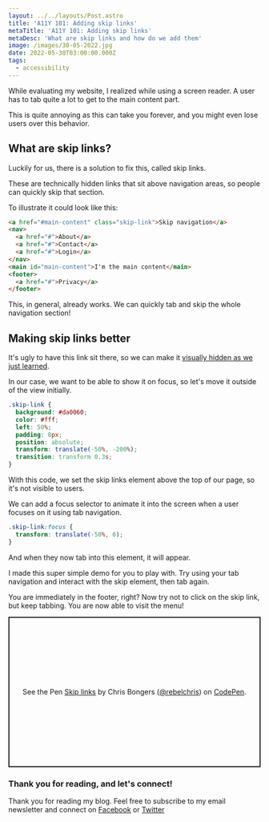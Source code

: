 ```yaml
---
layout: ../../layouts/Post.astro
title: 'A11Y 101: Adding skip links'
metaTitle: 'A11Y 101: Adding skip links'
metaDesc: 'What are skip links and how do we add them'
image: /images/30-05-2022.jpg
date: 2022-05-30T03:00:00.000Z
tags:
  - accessibility
---
```


While evaluating my website, I realized while using a screen reader. A user has to tab quite a lot to get to the main content part.

This is quite annoying as this can take you forever, and you might even lose users over this behavior.

## What are skip links?

Luckily for us, there is a solution to fix this, called skip links.

These are technically hidden links that sit above navigation areas, so people can quickly skip that section.

To illustrate it could look like this:

```html
<a href="#main-content" class="skip-link">Skip navigation</a>
<nav>
  <a href="#">About</a>
  <a href="#">Contact</a>
  <a href="#">Login</a>
</nav>
<main id="main-content">I'm the main content</main>
<footer>
  <a href="#">Privacy</a>
</footer>
```

This, in general, already works. We can quickly tab and skip the whole navigation section!

## Making skip links better

It's ugly to have this link sit there, so we can make it [visually hidden as we just learned](https://daily-dev-tips.com/posts/a11y-101-hiding-content/).

In our case, we want to be able to show it on focus, so let's move it outside of the view initially.

```css
.skip-link {
  background: #da0060;
  color: #fff;
  left: 50%;
  padding: 8px;
  position: absolute;
  transform: translate(-50%, -200%);
  transition: transform 0.3s;
}
```

With this code, we set the skip links element above the top of our page, so it's not visible to users.

We can add a focus selector to animate it into the screen when a user focuses on it using tab navigation.

```css
.skip-link:focus {
  transform: translate(-50%, 0);
}
```

And when they now tab into this element, it will appear.

I made this super simple demo for you to play with.
Try using your tab navigation and interact with the skip element, then tab again.

You are immediately in the footer, right?
Now try not to click on the skip link, but keep tabbing.
You are now able to visit the menu!

<p class="codepen" data-height="300" data-default-tab="html,result" data-slug-hash="NWygvvQ" data-user="rebelchris" style="height: 300px; box-sizing: border-box; display: flex; align-items: center; justify-content: center; border: 2px solid; margin: 1em 0; padding: 1em;">
  <span>See the Pen <a href="https://codepen.io/rebelchris/pen/NWygvvQ">
  Skip links</a> by Chris Bongers (<a href="https://codepen.io/rebelchris">@rebelchris</a>)
  on <a href="https://codepen.io">CodePen</a>.</span>
</p>
<script async defer src="https://cpwebassets.codepen.io/assets/embed/ei.js"></script>

### Thank you for reading, and let's connect!

Thank you for reading my blog. Feel free to subscribe to my email newsletter and connect on [Facebook](https://www.facebook.com/DailyDevTipsBlog) or [Twitter](https://twitter.com/DailyDevTips1)
